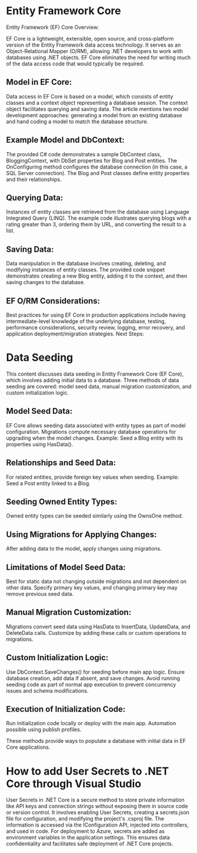 # Entity Framework Core

Entity Framework (EF) Core Overview:

EF Core is a lightweight, extensible, open source, and cross-platform version of the Entity Framework data access technology.
It serves as an Object-Relational Mapper (O/RM), allowing .NET developers to work with databases using .NET objects.
EF Core eliminates the need for writing much of the data access code that would typically be required.

## Model in EF Core:

Data access in EF Core is based on a model, which consists of entity classes and a context object representing a database session.
The context object facilitates querying and saving data.
The article mentions two model development approaches: generating a model from an existing database and hand coding a model to match the database structure.

## Example Model and DbContext:

The provided C# code demonstrates a sample DbContext class, BloggingContext, with DbSet properties for Blog and Post entities.
The OnConfiguring method configures the database connection (in this case, a SQL Server connection).
The Blog and Post classes define entity properties and their relationships.

## Querying Data:

Instances of entity classes are retrieved from the database using Language Integrated Query (LINQ).
The example code illustrates querying blogs with a rating greater than 3, ordering them by URL, and converting the result to a list.

## Saving Data:

Data manipulation in the database involves creating, deleting, and modifying instances of entity classes.
The provided code snippet demonstrates creating a new Blog entity, adding it to the context, and then saving changes to the database.

## EF O/RM Considerations:

Best practices for using EF Core in production applications include having intermediate-level knowledge of the underlying database, testing, performance considerations, security review, logging, error recovery, and application deployment/migration strategies.
Next Steps:

# Data Seeding 

This content discusses data seeding in Entity Framework Core (EF Core), which involves adding initial data to a database. Three methods of data seeding are covered: model seed data, manual migration customization, and custom initialization logic.

## Model Seed Data:

EF Core allows seeding data associated with entity types as part of model configuration.
Migrations compute necessary database operations for upgrading when the model changes.
Example: Seed a Blog entity with its properties using HasData().

## Relationships and Seed Data:

For related entities, provide foreign key values when seeding.
Example: Seed a Post entity linked to a Blog.

## Seeding Owned Entity Types:

Owned entity types can be seeded similarly using the OwnsOne method.

## Using Migrations for Applying Changes:

After adding data to the model, apply changes using migrations.

## Limitations of Model Seed Data:

Best for static data not changing outside migrations and not dependent on other data.
Specify primary key values, and changing primary key may remove previous seed data.

## Manual Migration Customization:

Migrations convert seed data using HasData to InsertData, UpdateData, and DeleteData calls.
Customize by adding these calls or custom operations to migrations.

## Custom Initialization Logic:

Use DbContext.SaveChanges() for seeding before main app logic.
Ensure database creation, add data if absent, and save changes.
Avoid running seeding code as part of normal app execution to prevent concurrency issues and schema modifications.

## Execution of Initialization Code:

Run initialization code locally or deploy with the main app.
Automation possible using publish profiles.

These methods provide ways to populate a database with initial data in EF Core applications.


# How to add User Secrets to .NET Core through Visual Studio

User Secrets in .NET Core is a secure method to store private information like API keys and connection strings without exposing them in source code or version control. It involves enabling User Secrets, creating a secrets.json file for configuration, and modifying the project's .csproj file. The information is accessed via the IConfiguration API, injected into controllers, and used in code. For deployment to Azure, secrets are added as environment variables in the application settings. This ensures data confidentiality and facilitates safe deployment of .NET Core projects.